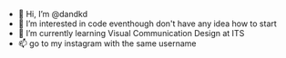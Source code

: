 - 👋 Hi, I’m @dandkd
- 👀 I’m interested in code eventhough don't have any idea how to start
- 🌱 I’m currently learning Visual Communication Design at ITS
- 📫 go to my instagram with the same username

<!---
dandkd/dandkd is a ✨ special ✨ repository because its `README.md` (this file) appears on your GitHub profile.
You can click the Preview link to take a look at your changes.
--->
